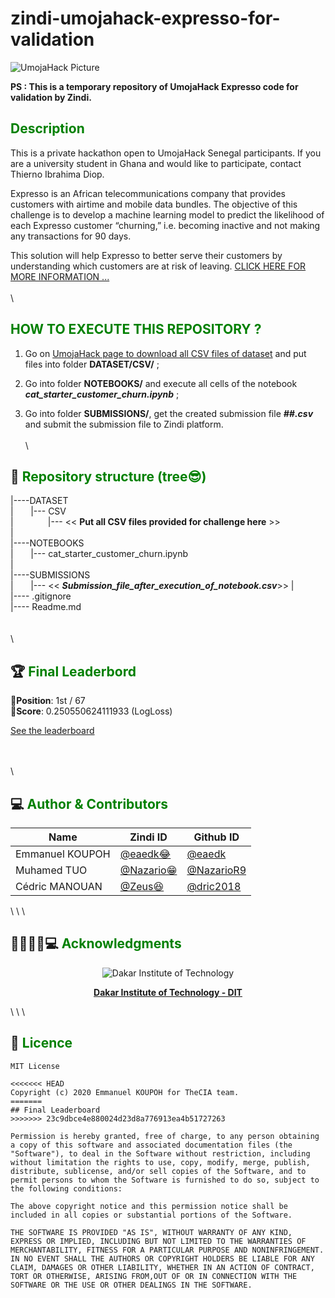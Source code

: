 # zindi-umojahack-expresso-for-validation

![UmojaHack Picture](https://drive.google.com/uc?export=view&id=1pj7SGuqinFBy0yXrHLx6Eqi5BIcXVZbX)


**PS : This is a temporary repository of UmojaHack Expresso code for validation by Zindi.**



## <span style='color:green'> Description</span>
This is a private hackathon open to UmojaHack Senegal participants. If you are a university student in Ghana and would like to participate, contact Thierno Ibrahima Diop.

Expresso is an African telecommunications company that provides customers with airtime and mobile data bundles. The objective of this challenge is to develop a machine learning model to predict the likelihood of each Expresso customer “churning,” i.e. becoming inactive and not making any transactions for 90 days.

This solution will help Expresso to better serve their customers by understanding which customers are at risk of leaving.
[CLICK HERE FOR MORE INFORMATION ...](https://zindi.africa/hackathons/umojahack-senegal-challenge-expresso-sur-la-prediction-dattrition-des-clients-churn/)
\
\
\

## <span style='color:green'> HOW TO EXECUTE THIS REPOSITORY ? </span>

1. Go on  [UmojaHack page to download all CSV files of dataset]( https://zindi.africa/hackathons/umojahack-senegal-challenge-expresso-sur-la-prediction-dattrition-des-clients-churn/data ) and put files into folder **DATASET/CSV/** ;

2. Go into folder **NOTEBOOKS/** and execute all cells of the notebook **_cat_starter_customer_churn.ipynb_** ;

3. Go into folder **SUBMISSIONS/**, get the created submission file **_##.csv_** and submit the submission file to Zindi platform.
\
\
\

## 🌴<span style='color:green'> Repository structure (tree😎)</span>


|----DATASET  
|&nbsp;&nbsp;&nbsp;&nbsp;&nbsp;&nbsp;      |--- CSV  
|&nbsp;&nbsp;&nbsp;&nbsp;&nbsp;&nbsp; &nbsp;&nbsp;&nbsp;&nbsp;&nbsp;&nbsp;      |--- << **Put all CSV files provided for challenge here** >> \
| \
|----NOTEBOOKS  
|&nbsp;&nbsp;&nbsp;&nbsp;&nbsp;&nbsp;      |--- cat_starter_customer_churn.ipynb  
|\
|----SUBMISSIONS  
|&nbsp;&nbsp;&nbsp;&nbsp;&nbsp;&nbsp;      |--- << **_Submission_file_after_execution_of_notebook.csv_**>> 
|\
|---- .gitignore  \
|---- Readme.md  
\
\
\

## 🏆<span style='color:green'> Final Leaderbord </span>

🏅**Position**: 1st / 67  
 🏅**Score**: 0.250550624111933 (LogLoss) 

[See the leaderboard](https://zindi.africa/hackathons/umojahack-senegal-challenge-expresso-sur-la-prediction-dattrition-des-clients-churn/leaderboard)

\
\
\

## 💻<span style='color:green'> Author & Contributors </span>

<div align='center'>

| Name           |                     Zindi ID                     |                  Github ID               |
|----------------|--------------------------------------------------|------------------------------------------|
|Emmanuel KOUPOH |[@eaedk😂](https://zindi.africa/users/eaedk)      |[@eaedk](https://github.com/eaedk)        |
|Muhamed TUO     |[@Nazario😁](https://zindi.africa/users/Muhamed_Tuo)  |[@NazarioR9](https://github.com/NazarioR9)|
| Cédric MANOUAN |[@Zeus😆](https://zindi.africa/users/I_am_Zeus_AI)        |[@dric2018](https://github.com/dric2018)  |

</div>
\
\
\

## 👨🏽‍🎓🚀💻<span style='color:green'> Acknowledgments </span>

<div align='center'>
<img src="https://dit.sn/wp-content/uploads/2019/03/Logo.png" alt="Dakar Institute of Technology" id="logo" data-height-percentage="90" data-actual-width="320" data-actual-height="91">

[ **Dakar Institute of Technology - DIT** ]( https://dit.sn/ )
</div>
\
\
\

## 📜<span style='color:green'> Licence </span>

```
MIT License

<<<<<<< HEAD
Copyright (c) 2020 Emmanuel KOUPOH for TheCIA team.
=======
## Final Leaderboard
>>>>>>> 23c9dbce4e880024d23d8a776913ea4b51727263

Permission is hereby granted, free of charge, to any person obtaining a copy of this software and associated documentation files (the "Software"), to deal in the Software without restriction, including without limitation the rights to use, copy, modify, merge, publish, distribute, sublicense, and/or sell copies of the Software, and to permit persons to whom the Software is furnished to do so, subject to the following conditions:

The above copyright notice and this permission notice shall be included in all copies or substantial portions of the Software.

THE SOFTWARE IS PROVIDED "AS IS", WITHOUT WARRANTY OF ANY KIND, EXPRESS OR IMPLIED, INCLUDING BUT NOT LIMITED TO THE WARRANTIES OF MERCHANTABILITY, FITNESS FOR A PARTICULAR PURPOSE AND NONINFRINGEMENT. IN NO EVENT SHALL THE AUTHORS OR COPYRIGHT HOLDERS BE LIABLE FOR ANY CLAIM, DAMAGES OR OTHER LIABILITY, WHETHER IN AN ACTION OF CONTRACT, TORT OR OTHERWISE, ARISING FROM,OUT OF OR IN CONNECTION WITH THE SOFTWARE OR THE USE OR OTHER DEALINGS IN THE SOFTWARE.
```